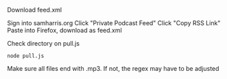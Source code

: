 Download feed.xml

Sign into samharris.org
Click "Private Podcast Feed"
Click "Copy RSS Link"
Paste into Firefox, download as feed.xml

Check directory on pull.js

`node pull.js`

Make sure all files end with .mp3.  If not, the regex may have to be adjusted